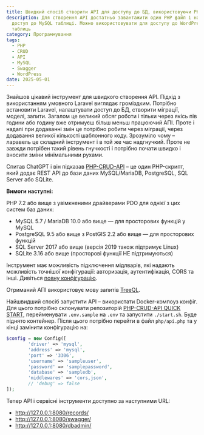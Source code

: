 ```yaml
---
title: Швидкий спосіб створити API для доступу до БД, використовуючи PHP-CRUD-API
description: Для створення API достатньо завантажити один PHP файл і налаштувати
  доступ до MySQL таблиці. Можно використовувати для доступу до WordPress
  таблиць
category: Программування
tags:
  - PHP
  - CRUD
  - API
  - MySQL
  - Swagger
  - WordPress
date: 2025-05-01
---
```

Знайшов цікавий інструмент для швидкого створення API. Підхід з використанням умовного Laravel виглядає громіздким. Потрібно встановити Laravel, налаштувати доступ до БД, створити міграції, моделі, запити. Загалом це великий обсяг роботи і тільки через якісь пів години або годину вже отримуєш більш меньш працюючий АПІ. Проте і надалі при додаванні змін це потрібно робити через міграції, через додавання великої кількості шаблонного коду. Зрозуміло чому – ларавель це складний інструмент і в той же час надгнучкий. Проте не завжди потрібен такий рівень гнучкості і потрібно почати швидко і вносити зміни мінімальними рухами.

Спитав ChatGPT і він підказав [PHP-CRUD-API](https://github.com/mevdschee/php-crud-api) – це один PHP-скрипт, який додає REST API до бази даних MySQL/MariaDB, PostgreSQL, SQL Server або SQLite.

**Вимоги наступні:**

PHP 7.2 або вище з увімкненими драйверами PDO для однієї з цих систем баз даних:
- MySQL 5.7 / MariaDB 10.0 або вище — для просторових функцій у MySQL
- PostgreSQL 9.5 або вище з PostGIS 2.2 або вище — для просторових функцій
- SQL Server 2017 або вище (версія 2019 також підтримує Linux)
- SQLite 3.16 або вище (просторові функції НЕ підтримуються)

Інструмент має можливість підключення мідлварів, які надають можливість точнішої конфігурації: авторизація, аутентифікація, CORS та інші. Дивіться [повну конфігурацію](https://github.com/mevdschee/php-crud-api?tab=readme-ov-file#configuration).

Отриманий АПІ використовує мову запитів [TreeQL](https://www.treeql.org/).

Найшвидший спосіб запустити API – використати Docker-компоуз конфіг. Для цього потрібно склонувати репозиторій [PHP-CRUD-API QUICK START](https://github.com/nik2208/php-crud-api-quick-start), перейменувати `.env.sample` на `.env` та запустити `./start.sh`. Буде піднято контейнер. Після цього потрібно перейти в файл `php/api.php` та у кінці замінити конфігурацію на:

```php
$config = new Config([
		'driver' => 'mysql',
		'address' => 'mysql',
		'port' => '3306',
		'username' => 'sampleuser',
		'password' => 'samplepassword',
		'database' => 'sampledb',
		'middlewares' => 'cors,json',
		// 'debug' => false
]);
```

Тепер API і сервісні інструменти доступно за наступними URL:
- http://127.0.0.1:8080/records/
- http://127.0.0.1:8080/swagger/
- http://127.0.0.1:8080/dbadmin/